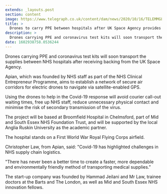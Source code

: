 ```yaml
--- 
extends: _layouts.post 
section: content 
image: https://www.telegraph.co.uk/content/dam/news/2020/10/16/TELEMMGLPICT000242079215_trans_NvBQzQNjv4BqyuLFFzXshuGqnr8zPdDWXiTUh73-1IAIBaONvUINpkg.jpeg?impolicy=logo-overlay 
title: > 
  Drones to carry PPE between hospitals after UK Space Agency provides funding 
description: > 
  Drones carrying PPE and coronavirus test kits will soon transport the supplies between NHS hospitals after receiving backing from the UK Space Agency.Apian, which was founded by NHS staff as part of the NHS Clinical Entrepreneur Programme, aims to establish a network of secure air corridors for electric drones to navigate via satellite-enabled GPS.Using the drones to help in the Covid-19 response will avoid courier call-out waiting times, free up NHS staff, reduce unnecessary physical contact and minimise the risk of secondary transmission of the virus.The project will be based at Broomfield Hospital in Chelmsford, part of Mid and South Essex NHS Foundation Trust, and will be supported by the local Anglia Ruskin University as the academic partner.Christopher Law, from Apian, said: "Covid-19 has highlighted challenges in NHS supply chain logistics. 
date: 1602938758.0536244 
--- 
```

Drones carrying PPE and coronavirus test kits will soon transport the supplies between NHS hospitals after receiving backing from the UK Space Agency.

Apian, which was founded by NHS staff as part of the NHS Clinical Entrepreneur Programme, aims to establish a network of secure air corridors for electric drones to navigate via satellite-enabled GPS.

Using the drones to help in the Covid-19 response will avoid courier call-out waiting times, free up NHS staff, reduce unnecessary physical contact and minimise the risk of secondary transmission of the virus.

The project will be based at Broomfield Hospital in Chelmsford, part of Mid and South Essex NHS Foundation Trust, and will be supported by the local Anglia Ruskin University as the academic partner.

The hospital stands on a First World War Royal Flying Corps airfield.

Christopher Law, from Apian, said: "Covid-19 has highlighted challenges in NHS supply chain logistics.

"There has never been a better time to create a faster, more dependable and environmentally friendly method of transporting medical supplies.”

The start-up company was founded by Hammad Jeilani and Mr Law, trainee doctors at the Barts and The London, as well as Mid and South Essex NHS innovation fellows.